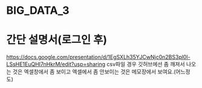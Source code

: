 # BIG_DATA_3
# 간단 설명서(로그인 후)
https://docs.google.com/presentation/d/1EgSXLh35YJCwNjc0n2BS3pl0l-LSsHE1EuQHI7nHkrM/edit?usp=sharing
csv파일 경우 깃허브에선 좀 깨져서 나오는 것은 엑셀창에서 좀 보이고 엑셀에서 좀 안보이는 것은 메모장에서 보여요.(어느정도)
